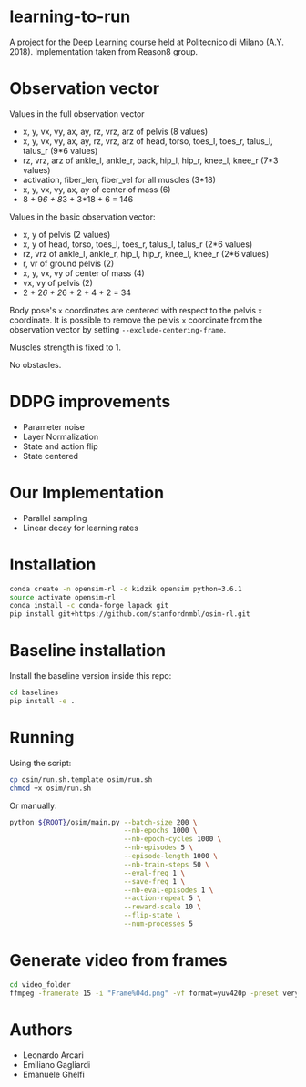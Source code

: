 # learning-to-run
A project for the Deep Learning course held at Politecnico di Milano (A.Y. 2018).
Implementation taken from Reason8 group.

# Observation vector
Values in the full observation vector
- x, y, vx, vy, ax, ay, rz, vrz, arz of pelvis (8 values)
- x, y, vx, vy, ax, ay, rz, vrz, arz of head, torso, toes_l, toes_r, talus_l, talus_r (9*6 values)
- rz, vrz, arz of ankle_l, ankle_r, back, hip_l, hip_r, knee_l, knee_r (7*3 values)
- activation, fiber_len, fiber_vel for all muscles (3*18)
- x, y, vx, vy, ax, ay of center of mass (6)
- 8 + 9*6 + 8*3 + 3*18 + 6 = 146

Values in the basic observation vector:
- x, y of pelvis (2 values)
- x, y  of head, torso, toes_l, toes_r, talus_l, talus_r (2*6 values)
- rz, vrz of ankle_l, ankle_r, hip_l, hip_r, knee_l, knee_r (2*6 values)
- r, vr of ground pelvis (2)
- x, y, vx, vy of center of mass (4)
- vx, vy of pelvis (2)
- 2 + 2*6 + 2*6 + 2 + 4 + 2 = 34

Body pose's `x` coordinates are centered with respect to the pelvis `x` coordinate.
It is possible to remove the pelvis `x` coordinate from the observation vector by setting `--exclude-centering-frame`.

Muscles strength is fixed to 1.

No obstacles.

# DDPG improvements
- Parameter noise
- Layer Normalization
- State and action flip
- State centered

# Our Implementation
- Parallel sampling
- Linear decay for learning rates

# Installation
```sh
conda create -n opensim-rl -c kidzik opensim python=3.6.1
source activate opensim-rl
conda install -c conda-forge lapack git
pip install git+https://github.com/stanfordnmbl/osim-rl.git
```

# Baseline installation
Install the baseline version inside this repo:
```sh
cd baselines
pip install -e .
```

# Running
Using the script:
```sh
cp osim/run.sh.template osim/run.sh
chmod +x osim/run.sh
```

Or manually:
```sh
python ${ROOT}/osim/main.py --batch-size 200 \
							--nb-epochs 1000 \
                            --nb-epoch-cycles 1000 \
                            --nb-episodes 5 \
                            --episode-length 1000 \
                            --nb-train-steps 50 \
                            --eval-freq 1 \
                            --save-freq 1 \
                            --nb-eval-episodes 1 \
                            --action-repeat 5 \
                            --reward-scale 10 \
                            --flip-state \
                            --num-processes 5 
```

# Generate video from frames
```sh
cd video_folder
ffmpeg -framerate 15 -i "Frame%04d.png" -vf format=yuv420p -preset veryslow l2run_video.mp4
```

# Authors

- Leonardo Arcari
- Emiliano Gagliardi
- Emanuele Ghelfi
